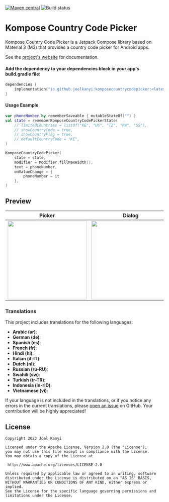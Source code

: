 [![Maven central](https://img.shields.io/maven-central/v/io.github.joelkanyi/komposecountrycodepicker.svg)](https://search.maven.org/artifact/io.github.joelkanyi/komposecountrycodepicker) ![Build status](https://github.com/joelkanyi/kompose-country-code-picker/actions/workflows/build.yml/badge.svg)

# Kompose Country Code Picker

Kompose Country Code Picker is a Jetpack Compose library based on Material 3 (M3) that provides a
country code picker for Android apps.

See the [project's website](https://joelkanyi.github.io/kompose-country-code-picker/) for
documentation.

#### Add the dependency to your dependencies block in your app's build.gradle file:
```kotlin
dependencies {
    implementation("io.github.joelkanyi:komposecountrycodepicker:<latest-version>")
}
```

#### Usage Example
```kotlin
var phoneNumber by rememberSaveable { mutableStateOf("") }
val state = rememberKomposeCountryCodePickerState(
    // limitedCountries = listOf("KE", "UG", "TZ", "RW", "SS"),
    // showCountryCode = true,
    // showCountryFlag = true,
    // defaultCountryCode = "KE",
)

KomposeCountryCodePicker(
    state = state,
    modifier = Modifier.fillMaxWidth(),
    text = phoneNumber,
    onValueChange = {
        phoneNumber = it
    },
)
```

## Preview

 Picker                                          | Dialog                                          | Picker Only                                          
-------------------------------------------------|-------------------------------------------------|------------------------------------------------------
 <img src="docs/assets/picker.png" width="250"/> | <img src="docs/assets/dialog.png" width="250"/> | <img src="docs/assets/picker-only.png" width="250"/> 

### Translations
This project includes translations for the following languages:

- **Arabic (ar)**:
- **German (de)**:
- **Spanish (es)**:
- **French (fr)**:
- **Hindi (hi)**:
- **Italian (it-IT)**:
- **Dutch (nl)**:
- **Russian (ru-RU)**:
- **Swahili (sw)**:
- **Turkish (tr-TR)**:
- **Indonesia (in-rID)**:
- **Vietnamese (vi)**:

If your language is not included in the translations, or if you notice any errors in the current translations, please [open an issue](https://github.com/joelkanyi/kompose-country-code-picker/issues) on GitHub. Your contribution will be highly appreciated!


## License

```
Copyright 2023 Joel Kanyi

Licensed under the Apache License, Version 2.0 (the "License");
you may not use this file except in compliance with the License.
You may obtain a copy of the License at

 http://www.apache.org/licenses/LICENSE-2.0

Unless required by applicable law or agreed to in writing, software
distributed under the License is distributed on an "AS IS" BASIS,
WITHOUT WARRANTIES OR CONDITIONS OF ANY KIND, either express or implied.
See the License for the specific language governing permissions and
limitations under the License.
